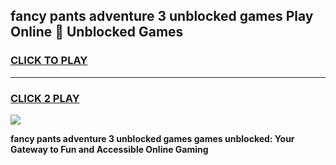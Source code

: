 
## fancy pants adventure 3 unblocked games Play Online 👋 Unblocked Games
<h3>
<a href="https://premium.freeplayer.one?title=fancy_pants_adventure_3_unblocked_games&ref=19F">CLICK TO PLAY</a></h3>
<hr>

<h3>
<a href="https://premium.freeplayer.one?title=fancy_pants_adventure_3_unblocked_games&ref=19F">CLICK 2 PLAY</a>
  
</h3>

<a href="https://premium.freeplayer.one?title=fancy_pants_adventure_3_unblocked_games&ref=19F"><img src="https://clearcache.store/games.png"></a>


**fancy pants adventure 3 unblocked games games unblocked: Your Gateway to Fun and Accessible Online Gaming**
